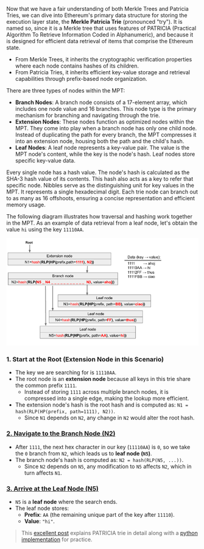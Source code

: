 Now that we have a fair understanding of both Merkle Trees and Patricia Tries, we can dive into Ethereum's primary data structure for storing the execution layer state, the **Merkle Patricia Trie** (pronounced "try"). It is named so, since it is a Merkle tree that uses features of PATRICIA (Practical Algorithm To Retrieve Information Coded in Alphanumeric), and because it is designed for efficient data retrieval of items that comprise the Ethereum state.

-   From Merkle Trees, it inherits the cryptographic verification properties where each node contains hashes of its children.
-   From Patricia Tries, it inherits efficient key-value storage and retrieval capabilities through prefix-based node organization.

There are three types of nodes within the MPT:

-   **Branch Nodes**: A branch node consists of a 17-element array, which includes one node value and 16 branches. This node type is the primary mechanism for branching and navigating through the trie.
-   **Extension Nodes**: These nodes function as optimized nodes within the MPT. They come into play when a branch node has only one child node. Instead of duplicating the path for every branch, the MPT compresses it into an extension node, housing both the path and the child's hash.
-   **Leaf Nodes**: A leaf node represents a key-value pair. The value is the MPT node's content, while the key is the node's hash. Leaf nodes store specific key-value data.

Every single node has a hash value. The node's hash is calculated as the SHA-3 hash value of its contents. This hash also acts as a key to refer that specific node. Nibbles serve as the distinguishing unit for key values in the MPT. It represents a single hexadecimal digit. Each trie node can branch out to as many as 16 offshoots, ensuring a concise representation and efficient memory usage.

The following diagram illustrates how traversal and hashing work together in the MPT. As an example of data retrieval from a leaf node, let's obtain the value `hi` using the key `11110AA`.

![alt text](image-2.png)

### 1. Start at the Root (Extension Node in this Scenario)

-   The key we are searching for is `11110AA`.
-   The root node is an **extension node** because all keys in this trie share the common prefix `1111`.
    -   Instead of storing `1111` across multiple branch nodes, it is compressed into a single edge, making the lookup more efficient.
-   The extension node's hash is the root hash and is computed as: `N1 = hash(RLP(HP(prefix, path=1111), N2))`.
    -   Since `N1` depends on `N2`, any change in `N2` would alter the root hash.

### [**2\. Navigate to the Branch Node (N2)**](https://epf.wiki/#/wiki/EL/data-structures?id=_2-navigate-to-the-branch-node-n2)

-   After `1111`, the next hex character in our key (`11110AA`) is `0`, so we take the `0` branch from `N2`, which leads us to **leaf node (`N5`)**.
-   The branch node's hash is computed as: `N2 = hash(RLP(N5, ...))`.
    -   Since `N2` depends on `N5`, any modification to `N5` affects `N2`, which in turn affects `N1`.

### [**3\. Arrive at the Leaf Node (N5)**](https://epf.wiki/#/wiki/EL/data-structures?id=_3-arrive-at-the-leaf-node-n5)

-   `N5` is a **leaf node** where the search ends.
-   The leaf node stores:
    -   **Prefix**: `AA` (the remaining unique part of the key after `11110`).
    -   **Value**: `"hi"`.

> This [excellent post](https://easythereentropy.wordpress.com/2014/06/04/understanding-the-ethereum-trie/) explains PATRICIA trie in detail along with a [python implementation](https://github.com/ebuchman/understanding_ethereum_trie) for practice.